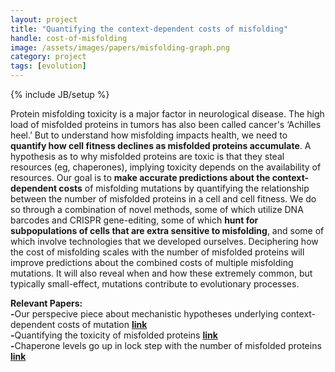 ```yaml
---
layout: project
title: "Quantifying the context-dependent costs of misfolding"
handle: cost-of-misfolding
image: /assets/images/papers/misfolding-graph.png
category: project
tags: [evolution]
---
```

{% include JB/setup %}

Protein misfolding toxicity is a major factor in neurological disease. The high load of misfolded proteins in tumors has also been called cancer's ‘Achilles heel.’ But to understand how misfolding impacts health, we need to <b>quantify how cell fitness declines as misfolded proteins accumulate</b>. A hypothesis as to why misfolded proteins are toxic is that they steal resources (eg, chaperones), implying toxicity depends on the availability of resources. Our goal is to <b>make accurate predictions about the context-dependent costs</b> of misfolding mutations by quantifying the relationship between the number of misfolded proteins in a cell and cell fitness. We do so through a combination of novel methods, some of which utilize DNA barcodes and CRISPR gene-editing, some of which <b>hunt for subpopulations of cells that are extra sensitive to misfolding</b>, and some of which involve technologies that we developed ourselves. Deciphering how the cost of misfolding scales with the number of misfolded proteins will improve predictions about the combined costs of multiple misfolding mutations. It will also reveal when and how these extremely common, but typically small-effect, mutations contribute to evolutionary processes.

<b>Relevant Papers:</b><br>
<b>-</b>Our perspecive piece about mechanistic hypotheses underlying context-dependent costs of mutation <b>[link](https://kgslab.org/papers/paper/context-dependence-review)</b><br>
<b>-</b>Quantifying the toxicity of misfolded proteins <b>[link](https://kgslab.org/papers/paper/Misfolding)</b><br>
<b>-</b>Chaperone levels go up in lock step with the number of misfolded proteins <b>[link](https://kgslab.org/papers/paper/proteomic-speedometer)</b>